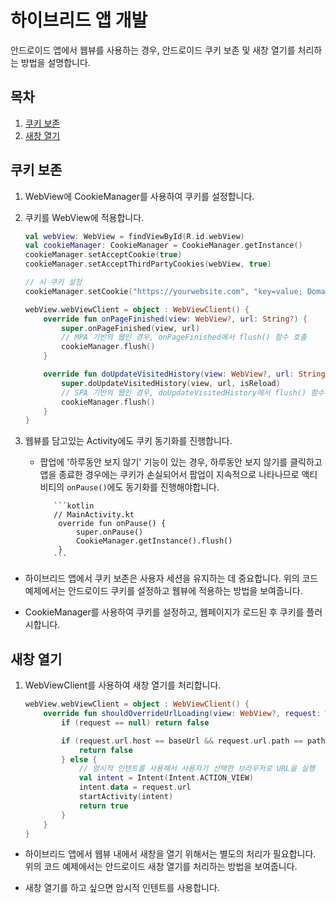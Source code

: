 # 하이브리드 앱 개발

안드로이드 앱에서 웹뷰를 사용하는 경우, 안드로이드 쿠키 보존 및 새창 열기를 처리하는 방법을 설명합니다.

## 목차

1. [쿠키 보존](#쿠키-보존)
2. [새창 열기](#새창-열기)

## 쿠키 보존

1.  WebView에 CookieManager를 사용하여 쿠키를 설정합니다.

2.  쿠키를 WebView에 적용합니다.

    ```kotlin
    val webView: WebView = findViewById(R.id.webView)
    val cookieManager: CookieManager = CookieManager.getInstance()
    cookieManager.setAcceptCookie(true)
    cookieManager.setAcceptThirdPartyCookies(webView, true)

    // 시 쿠키 설정
    cookieManager.setCookie("https://yourwebsite.com", "key=value; Domain=.yourwebsite.com")

    webView.webViewClient = object : WebViewClient() {
        override fun onPageFinished(view: WebView?, url: String?) {
            super.onPageFinished(view, url)
            // MPA 기반의 웹인 경우, onPageFinished에서 flush() 함수 호출
            cookieManager.flush()
        }

        override fun doUpdateVisitedHistory(view: WebView?, url: String?, isReload: Boolean) {
            super.doUpdateVisitedHistory(view, url, isReload)
            // SPA 기반의 웹인 경우, doUpdateVisitedHistory에서 flush() 함수 호출
            cookieManager.flush()
        }
    }
    ```

3.  웹뷰를 담고있는 Activity에도 쿠키 동기화를 진행합니다.

    - 팝업에 '하루동안 보지 않기' 기능이 있는 경우, 하루동안 보지 않기를 클릭하고 앱을 종료한 경우에는
      쿠키가 손실되어서 팝업이 지속적으로 나타나므로 액티비티의 `onPause()`에도 동기화를 진행해야합니다.

             ```kotlin
             // MainActivity.kt
              override fun onPause() {
                  super.onPause()
                  CookieManager.getInstance().flush()
              }
             ```

- 하이브리드 앱에서 쿠키 보존은 사용자 세션을 유지하는 데 중요합니다. 위의 코드 예제에서는 안드로이드 쿠키를 설정하고 웹뷰에 적용하는 방법을 보여줍니다.

- CookieManager를 사용하여 쿠키를 설정하고, 웹페이지가 로드된 후 쿠키를 플러시합니다.

## 새창 열기

1. WebViewClient를 사용하여 새창 열기를 처리합니다.

   ```kotlin
   webView.webViewClient = object : WebViewClient() {
       override fun shouldOverrideUrlLoading(view: WebView?, request: WebResourceRequest?): Boolean {
           if (request == null) return false

           if (request.url.host == baseUrl && request.url.path == path) {
               return false
           } else {
               // 암시적 인텐트를 사용해서 사용자가 선택한 브라우저로 URL을 실행
               val intent = Intent(Intent.ACTION_VIEW)
               intent.data = request.url
               startActivity(intent)
               return true
           }
       }
   }
   ```

- 하이브리드 앱에서 웹뷰 내에서 새창을 열기 위해서는 별도의 처리가 필요합니다. 위의 코드 예제에서는 안드로이드 새창 열기를 처리하는 방법을 보여줍니다.

- 새창 열기를 하고 싶으면 암시적 인텐트를 사용합니다.
